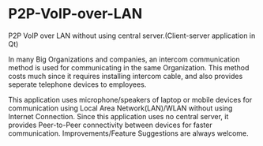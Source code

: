 # P2P-VoIP-over-LAN
P2P VoIP over LAN without using central server.(Client-server application in Qt)

In many Big Organizations and companies, an intercom communication method is used for communicating in the same Organization.
This method costs much since it requires installing intercom cable, and also provides seperate telephone devices to employees.

This application uses microphone/speakers of laptop or mobile devices for communication using Local Area Network(LAN)/WLAN without using Internet Connection.
Since this application uses no central server, it provides Peer-to-Peer connectivity between devices for faster communication.
Improvements/Feature Suggestions are always welcome.
